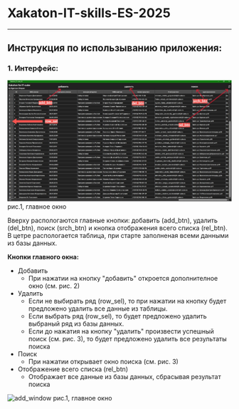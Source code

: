 # Xakaton-IT-skills-ES-2025
____
## Инструкция по использыванию приложения:
### 1. Интерфейс:

![main_window](https://github.com/Stepan3Dpower/Xakaton-IT-skills-ES-2025/blob/main/Снимок%20экрана%202025-04-27%20195557.jpg?raw=true)
рис.1, главное окно

Вверху распологаются главные кнопки: добавить (add_btn), удалить (del_btn), поиск (srch_btn) и кнопка отображения всего списка (rel_btn). В цетре распологается таблица, при старте заполненая всеми данными из базы данных.

**Кнопки главного окна:**
+ Добавить
  + При нажатии на кнопку "добавить" откроется дополнителное окно (см. рис. 2)
+ Удалить
  + Если не выбирать ряд (row_sel), то при нажатии на кнопку будет предложено удалить все данные из таблицы.
  + Если выбрать ряд (row_sel), то будет предложено удалить выбраный ряд из базы данных.
  + Если до нажатия на кнопку "удалить" произвести успешный поиск (см. рис. 3), то будет предложено удалить все результаты поиска
+ Поиск
  + При нажатии открывает окно поиска (см. рис. 3)
+ Отображение всего списка (rel_btn)
  + Отображает все данные из базы данных, сбрасывая результат поиска


![add_window]([[https://github.com/Stepan3Dpower/Xakaton-IT-skills-ES-2025/blob/main/Снимок%20экрана%202025-04-27%20195557.jpg?raw=true](https://github.com/Stepan3Dpower/Xakaton-IT-skills-ES-2025/blob/main/Снимок%20экрана%202025-04-27%20195153.jpg?raw=true)](https://github.com/Stepan3Dpower/Xakaton-IT-skills-ES-2025/blob/main/Снимок%20экрана%202025-04-27%20195153.jpg?raw=true))
рис.1, главное окно

